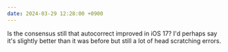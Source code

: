 ```yaml
---
date: 2024-03-29 12:28:00 +0900
---
```


Is the consensus still that autocorrect improved in iOS 17? I'd perhaps say it's slightly better than it was before but still a lot of head scratching errors.
